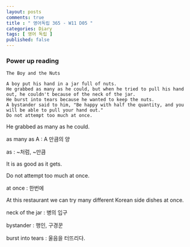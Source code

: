```yaml
---
layout: posts
comments: true
title : " 영어독립 365 - W11 D05 "
categories: Diary
tags: [ 영어 독립 ]
published: false
---
```


### Power up reading

```text
The Boy and the Nuts

A boy put his hand in a jar full of nuts.
He grabbed as many as he could, but when he tried to pull his hand out, he couldn't because of the neck of the jar.
He burst into tears because he wanted to keep the nuts.
A bystander said to him, "Be happy with half the quantity, and you will be able to pull your hand out."
Do not attempt too much at once.
```

He grabbed as many as he could.

as many as A
 : A 만큼의 양

as
 : ~처럼, ~만큼

It is as good as it gets.

Do not attempt too much at once.

at once
 : 한번에

At this restaurant we can try many different Korean side dishes at once.

neck of the jar
 : 병의 입구

bystander
 : 행인, 구경꾼

burst into tears
 : 울음을 터뜨리다.
